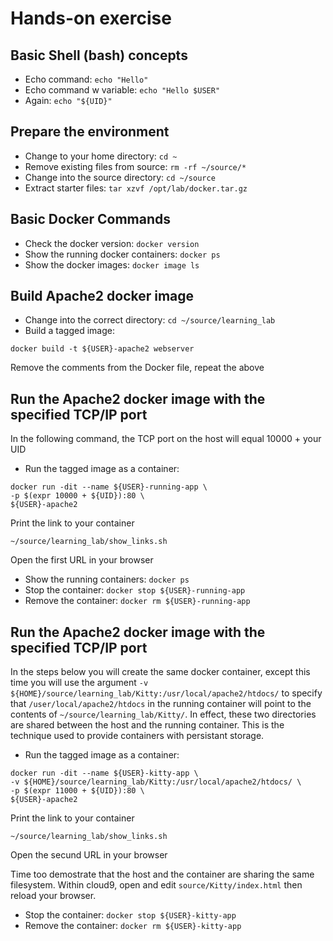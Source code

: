 # Hands-on exercise

## Basic Shell (bash) concepts
 * Echo command: ```echo "Hello"```
 * Echo command w variable: ```echo "Hello $USER"```
 * Again: ```echo "${UID}"```

## Prepare the environment
 * Change to your home directory: ```cd ~```
 * Remove existing files from source: ```rm -rf ~/source/*```
 * Change into the source directory: ```cd ~/source```
 * Extract starter files: ```tar xzvf /opt/lab/docker.tar.gz ```

## Basic Docker Commands
 * Check the docker version: ```docker version```
 * Show the running docker containers: ```docker ps```
 * Show the docker images: ```docker image ls```

## Build Apache2 docker image
 * Change into the correct directory: ```cd ~/source/learning_lab```
 * Build a tagged image: 
 
 ```docker build -t ${USER}-apache2 webserver```
 
Remove the comments from the Docker file, repeat the above

## Run the Apache2 docker image with the specified TCP/IP port
In the following command, the TCP port on the host will equal 10000 + your UID 
 * Run the tagged image as a container: 
 ```
 docker run -dit --name ${USER}-running-app \
 -p $(expr 10000 + ${UID}):80 \
 ${USER}-apache2
 ```
 
 Print the link to your container
 
 ```~/source/learning_lab/show_links.sh```
 
 Open the first URL in your browser
 
 * Show the running containers: ```docker ps```
 * Stop the container: ```docker stop ${USER}-running-app```
 * Remove the container: ```docker rm ${USER}-running-app```

## Run the Apache2 docker image with the specified TCP/IP port
In the steps below you will create the same docker container, except this time you will
use the argument ``` -v ${HOME}/source/learning_lab/Kitty:/usr/local/apache2/htdocs/ ```
to specify that ```/user/local/apache2/htdocs``` in the running container 
will point to the contents of ```~/source/learning_lab/Kitty/```.
In effect, these two directories are shared between the host and the running container.
This is the technique used to provide containers with persistant storage.

 * Run the tagged image as a container: 
 ```
 docker run -dit --name ${USER}-kitty-app \
 -v ${HOME}/source/learning_lab/Kitty:/usr/local/apache2/htdocs/ \
 -p $(expr 11000 + ${UID}):80 \
 ${USER}-apache2
 ```
 
  Print the link to your container
 
 ```~/source/learning_lab/show_links.sh```

 Open the secund URL in your browser
 
 Time too demostrate that the host and the container are sharing the same filesystem.
 Within cloud9, open and edit ```source/Kitty/index.html``` then reload your browser.  
  
 * Stop the container: ```docker stop ${USER}-kitty-app```
 * Remove the container: ```docker rm ${USER}-kitty-app```
